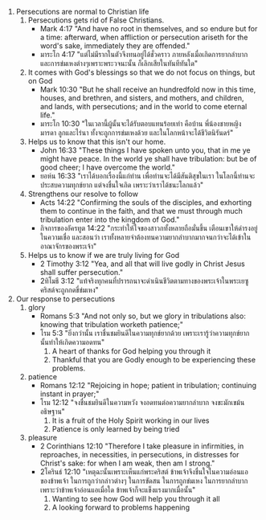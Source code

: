 1. Persecutions are normal to Christian life
   1. Persecutions gets rid of False Christians.
      - Mark 4:17 "And have no root in themselves, and so endure but for a time: afterward, when affliction or persecution ariseth for the word's sake, immediately they are offended."
      - มาระโก 4:17 "แต่ไม่มีรากในตัวจึงทนอยู่ได้ชั่วคราว ภายหลังเมื่อเกิดการยากลำบากและการข่มเหงต่างๆเพราะพระวจนะนั้น ก็เลิกเสียในทันทีทันใด"
   2. It comes with God's blessings so that we do not focus on things, but on God
      - Mark 10:30 "But he shall receive an hundredfold now in this time, houses, and brethren, and sisters, and mothers, and children, and lands, with persecutions; and in the world to come eternal life."
      - มาระโก 10:30 "ในเวลานี้ผู้นั้นจะได้รับตอบแทนร้อยเท่า คือบ้าน พี่น้องชายหญิง มารดา ลูกและไร่นา ทั้งจะถูกการข่มเหงด้วย และในโลกหน้าจะได้ชีวิตนิรันดร์"
   3. Helps us to know that this isn't our home.
      - John 16:33 "These things I have spoken unto you, that in me ye might have peace. In the world ye shall have tribulation: but be of good cheer; I have overcome the world."
      - ยอห์น 16:33 "เราได้บอกเรื่องนี้แก่ท่าน เพื่อท่านจะได้มีสันติสุขในเรา ในโลกนี้ท่านจะประสบความทุกข์ยาก แต่จงชื่นใจเถิด เพราะว่าเราได้ชนะโลกแล้ว"
   4. Strengthens our resolve to follow
      - Acts 14:22 "Confirming the souls of the disciples, and exhorting them to continue in the faith, and that we must through much tribulation enter into the kingdom of God."
      - กิจการของอัครทูต 14:22 "กระทำให้ใจของสาวกทั้งหลายถือมั่นขึ้น เตือนเขาให้ดำรงอยู่ในความเชื่อ และสอนว่า เราทั้งหลายจำต้องทนความยากลำบากมากจนกว่าจะได้เข้าในอาณาจักรของพระเจ้า"
   5. Helps us to know if we are truly living for God
      - 2 Timothy 3:12 "Yea, and all that will live godly in Christ Jesus shall suffer persecution."
      - 2ทิโมธี 3:12 "แท้จริงทุกคนที่ปรารถนาจะดำเนินชีวิตตามทางของพระเจ้าในพระเยซูคริสต์จะถูกกดขี่ข่มเหง"
2. Our response to persecutions
   1. glory
      - Romans 5:3 "And not only so, but we glory in tribulations also: knowing that tribulation worketh patience;"
      - โรม 5:3 "ยิ่งกว่านั้น เราชื่นชมยินดีในความทุกข์ยากด้วย เพราะเรารู้ว่าความทุกข์ยากนั้นทำให้เกิดความอดทน"
        1. A heart of thanks for God helping you through it
        2. Thankful that you are Godly enough to be experiencing these problems.
   2. patience
      - Romans 12:12 "Rejoicing in hope; patient in tribulation; continuing instant in prayer;"
      - โรม 12:12 "จงชื่นชมยินดีในความหวัง จงอดทนต่อความยากลำบาก จงขะมักเขม้นอธิษฐาน"
        1. It is a fruit of the Holy Spirit working in our lives
        2. Patience is only learned by being tried
   3. pleasure
      - 2 Corinthians 12:10 "Therefore I take pleasure in infirmities, in reproaches, in necessities, in persecutions, in distresses for Christ's sake: for when I am weak, then am I strong."
      - 2โครินธ์ 12:10 "เหตุฉะนั้นเพราะเห็นแก่พระคริสต์ ข้าพเจ้าจึงชื่นใจในความอ่อนแอของข้าพเจ้า ในการถูกว่ากล่าวต่างๆ ในการขัดสน ในการถูกข่มเหง ในการยากลำบาก เพราะว่าข้าพเจ้าอ่อนแอเมื่อใด ข้าพเจ้าก็จะแข็งแรงมากเมื่อนั้น"
         1. Wanting to see how God will help you through it all
         2. A looking forward to problems happening
